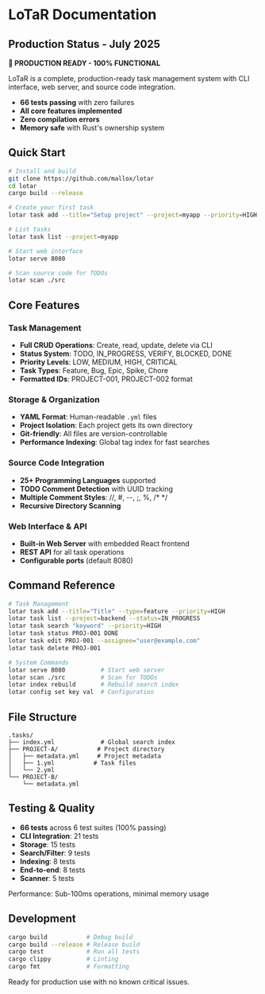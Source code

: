 # LoTaR Documentation

## Production Status - July 2025

**🎉 PRODUCTION READY - 100% FUNCTIONAL**

LoTaR is a complete, production-ready task management system with CLI interface, web server, and source code integration.

- **66 tests passing** with zero failures
- **All core features implemented**
- **Zero compilation errors**
- **Memory safe** with Rust's ownership system

## Quick Start

```bash
# Install and build
git clone https://github.com/mallox/lotar
cd lotar
cargo build --release

# Create your first task
lotar task add --title="Setup project" --project=myapp --priority=HIGH

# List tasks
lotar task list --project=myapp

# Start web interface
lotar serve 8080

# Scan source code for TODOs
lotar scan ./src
```

## Core Features

### Task Management
- **Full CRUD Operations**: Create, read, update, delete via CLI
- **Status System**: TODO, IN_PROGRESS, VERIFY, BLOCKED, DONE
- **Priority Levels**: LOW, MEDIUM, HIGH, CRITICAL
- **Task Types**: Feature, Bug, Epic, Spike, Chore
- **Formatted IDs**: PROJECT-001, PROJECT-002 format

### Storage & Organization
- **YAML Format**: Human-readable `.yml` files
- **Project Isolation**: Each project gets its own directory
- **Git-friendly**: All files are version-controllable
- **Performance Indexing**: Global tag index for fast searches

### Source Code Integration
- **25+ Programming Languages** supported
- **TODO Comment Detection** with UUID tracking
- **Multiple Comment Styles**: //, #, --, ;, %, /* */
- **Recursive Directory Scanning**

### Web Interface & API
- **Built-in Web Server** with embedded React frontend
- **REST API** for all task operations
- **Configurable ports** (default 8080)

## Command Reference

```bash
# Task Management
lotar task add --title="Title" --type=feature --priority=HIGH
lotar task list --project=backend --status=IN_PROGRESS
lotar task search "keyword" --priority=HIGH
lotar task status PROJ-001 DONE
lotar task edit PROJ-001 --assignee="user@example.com"
lotar task delete PROJ-001

# System Commands
lotar serve 8080          # Start web server
lotar scan ./src          # Scan for TODOs
lotar index rebuild       # Rebuild search index
lotar config set key val  # Configuration
```

## File Structure

```
.tasks/
├── index.yml             # Global search index
├── PROJECT-A/           # Project directory
│   ├── metadata.yml     # Project metadata
│   ├── 1.yml           # Task files
│   └── 2.yml
└── PROJECT-B/
    └── metadata.yml
```

## Testing & Quality

- **66 tests** across 6 test suites (100% passing)
- **CLI Integration**: 21 tests
- **Storage**: 15 tests  
- **Search/Filter**: 9 tests
- **Indexing**: 8 tests
- **End-to-end**: 8 tests
- **Scanner**: 5 tests

Performance: Sub-100ms operations, minimal memory usage

## Development

```bash
cargo build           # Debug build
cargo build --release # Release build
cargo test            # Run all tests
cargo clippy          # Linting
cargo fmt             # Formatting
```

Ready for production use with no known critical issues.
